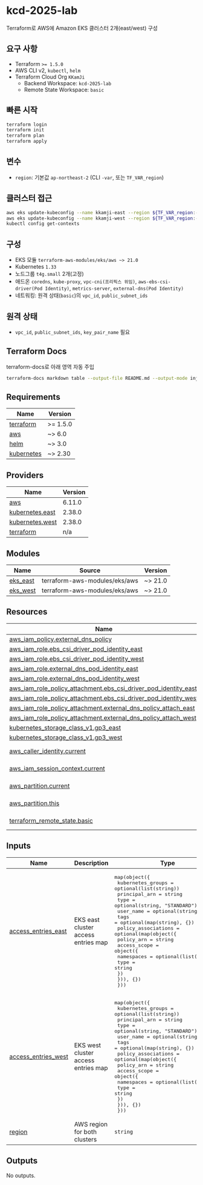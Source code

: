 # kcd-2025-lab

Terraform로 AWS에 Amazon EKS 클러스터 2개(east/west) 구성

## 요구 사항

- Terraform `>= 1.5.0`
- AWS CLI v2, `kubectl`, `helm`
- Terraform Cloud Org `KKamJi`
  - Backend Workspace: `kcd-2025-lab`
  - Remote State Workspace: `basic`

## 빠른 시작

```bash
terraform login
terraform init
terraform plan
terraform apply
```

## 변수

- `region`: 기본값 `ap-northeast-2` (CLI `-var`, 또는 `TF_VAR_region`)

## 클러스터 접근

```bash
aws eks update-kubeconfig --name kkamji-east --region ${TF_VAR_region:-ap-northeast-2}
aws eks update-kubeconfig --name kkamji-west --region ${TF_VAR_region:-ap-northeast-2}
kubectl config get-contexts
```

## 구성

- EKS 모듈 `terraform-aws-modules/eks/aws ~> 21.0`
- Kubernetes `1.33`
- 노드그룹 `t4g.small` 2개(고정)
- 애드온 `coredns`, `kube-proxy`, `vpc-cni(프리픽스 위임)`, `aws-ebs-csi-driver(Pod Identity)`, `metrics-server`, `external-dns(Pod Identity)`
- 네트워킹: 원격 상태(`basic`)의 `vpc_id`, `public_subnet_ids`

## 원격 상태

- `vpc_id`, `public_subnet_ids`, `key_pair_name` 필요

## Terraform Docs

terraform-docs로 아래 영역 자동 주입

```bash
terraform-docs markdown table --output-file README.md --output-mode inject .
```

<!-- BEGIN_TF_DOCS -->
## Requirements

| Name | Version |
|------|---------|
| <a name="requirement_terraform"></a> [terraform](#requirement\_terraform) | >= 1.5.0 |
| <a name="requirement_aws"></a> [aws](#requirement\_aws) | ~> 6.0 |
| <a name="requirement_helm"></a> [helm](#requirement\_helm) | ~> 3.0 |
| <a name="requirement_kubernetes"></a> [kubernetes](#requirement\_kubernetes) | ~> 2.30 |

## Providers

| Name | Version |
|------|---------|
| <a name="provider_aws"></a> [aws](#provider\_aws) | 6.11.0 |
| <a name="provider_kubernetes.east"></a> [kubernetes.east](#provider\_kubernetes.east) | 2.38.0 |
| <a name="provider_kubernetes.west"></a> [kubernetes.west](#provider\_kubernetes.west) | 2.38.0 |
| <a name="provider_terraform"></a> [terraform](#provider\_terraform) | n/a |

## Modules

| Name | Source | Version |
|------|--------|---------|
| <a name="module_eks_east"></a> [eks\_east](#module\_eks\_east) | terraform-aws-modules/eks/aws | ~> 21.0 |
| <a name="module_eks_west"></a> [eks\_west](#module\_eks\_west) | terraform-aws-modules/eks/aws | ~> 21.0 |

## Resources

| Name | Type |
|------|------|
| [aws_iam_policy.external_dns_policy](https://registry.terraform.io/providers/hashicorp/aws/latest/docs/resources/iam_policy) | resource |
| [aws_iam_role.ebs_csi_driver_pod_identity_east](https://registry.terraform.io/providers/hashicorp/aws/latest/docs/resources/iam_role) | resource |
| [aws_iam_role.ebs_csi_driver_pod_identity_west](https://registry.terraform.io/providers/hashicorp/aws/latest/docs/resources/iam_role) | resource |
| [aws_iam_role.external_dns_pod_identity_east](https://registry.terraform.io/providers/hashicorp/aws/latest/docs/resources/iam_role) | resource |
| [aws_iam_role.external_dns_pod_identity_west](https://registry.terraform.io/providers/hashicorp/aws/latest/docs/resources/iam_role) | resource |
| [aws_iam_role_policy_attachment.ebs_csi_driver_pod_identity_east](https://registry.terraform.io/providers/hashicorp/aws/latest/docs/resources/iam_role_policy_attachment) | resource |
| [aws_iam_role_policy_attachment.ebs_csi_driver_pod_identity_west](https://registry.terraform.io/providers/hashicorp/aws/latest/docs/resources/iam_role_policy_attachment) | resource |
| [aws_iam_role_policy_attachment.external_dns_policy_attach_east](https://registry.terraform.io/providers/hashicorp/aws/latest/docs/resources/iam_role_policy_attachment) | resource |
| [aws_iam_role_policy_attachment.external_dns_policy_attach_west](https://registry.terraform.io/providers/hashicorp/aws/latest/docs/resources/iam_role_policy_attachment) | resource |
| [kubernetes_storage_class_v1.gp3_east](https://registry.terraform.io/providers/hashicorp/kubernetes/latest/docs/resources/storage_class_v1) | resource |
| [kubernetes_storage_class_v1.gp3_west](https://registry.terraform.io/providers/hashicorp/kubernetes/latest/docs/resources/storage_class_v1) | resource |
| [aws_caller_identity.current](https://registry.terraform.io/providers/hashicorp/aws/latest/docs/data-sources/caller_identity) | data source |
| [aws_iam_session_context.current](https://registry.terraform.io/providers/hashicorp/aws/latest/docs/data-sources/iam_session_context) | data source |
| [aws_partition.current](https://registry.terraform.io/providers/hashicorp/aws/latest/docs/data-sources/partition) | data source |
| [aws_partition.this](https://registry.terraform.io/providers/hashicorp/aws/latest/docs/data-sources/partition) | data source |
| [terraform_remote_state.basic](https://registry.terraform.io/providers/hashicorp/terraform/latest/docs/data-sources/remote_state) | data source |

## Inputs

| Name | Description | Type | Default | Required |
|------|-------------|------|---------|:--------:|
| <a name="input_access_entries_east"></a> [access\_entries\_east](#input\_access\_entries\_east) | EKS east cluster access entries map | <pre>map(object({<br/>    kubernetes_groups = optional(list(string))<br/>    principal_arn     = string<br/>    type              = optional(string, "STANDARD")<br/>    user_name         = optional(string)<br/>    tags              = optional(map(string), {})<br/>    policy_associations = optional(map(object({<br/>      policy_arn = string<br/>      access_scope = object({<br/>        namespaces = optional(list(string))<br/>        type       = string<br/>      })<br/>    })), {})<br/>  }))</pre> | `{}` | no |
| <a name="input_access_entries_west"></a> [access\_entries\_west](#input\_access\_entries\_west) | EKS west cluster access entries map | <pre>map(object({<br/>    kubernetes_groups = optional(list(string))<br/>    principal_arn     = string<br/>    type              = optional(string, "STANDARD")<br/>    user_name         = optional(string)<br/>    tags              = optional(map(string), {})<br/>    policy_associations = optional(map(object({<br/>      policy_arn = string<br/>      access_scope = object({<br/>        namespaces = optional(list(string))<br/>        type       = string<br/>      })<br/>    })), {})<br/>  }))</pre> | `{}` | no |
| <a name="input_region"></a> [region](#input\_region) | AWS region for both clusters | `string` | `"ap-northeast-2"` | no |

## Outputs

No outputs.
<!-- END_TF_DOCS -->
